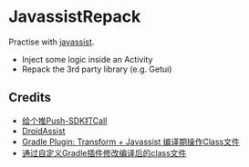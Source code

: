 # JavassistRepack

Practise with [javassist](https://github.com/jboss-javassist/javassist).

* Inject some logic inside an Activity
* Repack the 3rd party library (e.g. Getui)

## Credits

* [给个推Push-SDK打Call](https://fucknmb.com/2018/10/04/%E7%BB%99%E4%B8%AA%E6%8E%A8Push-SDK%E6%89%93Call/)
* [DroidAssist](https://github.com/didi/DroidAssist)
* [Gradle Plugin: Transform + Javassist 编译期操作Class文件](https://www.jianshu.com/p/882325acd200)
* [通过自定义Gradle插件修改编译后的class文件](https://www.jianshu.com/p/417589a561da)
